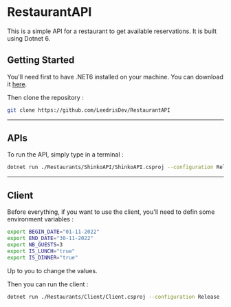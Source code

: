 # RestaurantAPI

This is a simple API for a restaurant to get available reservations. It is built using Dotnet 6.

## Getting Started
You'll need first to have .NET6 installed on your machine. You can download it [here](https://dotnet.microsoft.com/en-us/download/dotnet/6.0).

Then clone the repository :
```sh
git clone https://github.com/LeedrisDev/RestaurantAPI
```

---

## APIs
To run the API, simply type in a terminal :
```sh
dotnet run ./Restaurants/ShinkoAPI/ShinkoAPI.csproj --configuration Release
```

---

## Client
Before everything, if you want to use the client, you'll need to defin some environment variables :
```sh
export BEGIN_DATE="01-11-2022"
export END_DATE="30-11-2022"
export NB_GUESTS=3
export IS_LUNCH="true"
export IS_DINNER="true"
```
Up to you to change the values.

Then you can run the client :
```sh
dotnet run ./Restaurants/Client/Client.csproj --configuration Release
```
